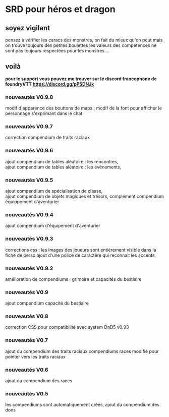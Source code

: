 # SRD pour héros et dragon

## soyez vigilant

pensez à vérifier les caracs des monstres, on fait du mieux qu'on peut mais on trouve toujours des petites boulettes
 les valeurs des compétences ne sont pas toujours respectées pour les monstres....

## voilà

**pour le support vous pouvez me trouver sur le discord francophone de foundryVTT https://discord.gg/pPSDNJk**


### nouveautés V0.9.8

modif d'apparence des bouttons de maps ; modif de la font pour afficher le personnage s'exprimant dans le chat


### nouveautés V0.9.7

correction compendium de traits raciaux

### nouveautés V0.9.6

ajout compendium de tables aléatoire : les rencontres,  
ajout compendium de tables aléatoire : les évènements,  

### nouveautés V0.9.5

ajout compendium de spécialisation de classe,  
ajout compendium de objets magiques et trésors,
complément compendium équippement d'aventurier  

### nouveautés V0.9.4

ajout compendium d'équipement d'aventurier

### nouveautés V0.9.3

corrections css : les images des joueurs sont entièrement visible dans la fiche de perso
ajout d'une police de caractère qui reconnait les accents

### nouveautés V0.9.2

amélioration de compendiums ; grimoire et capacités du bestiaire

### nouveautés V0.9

ajout compendium capacité du bestiaire

### nouveautés V0.8

correction CSS pour compatibilité avec system DnD5 v0.93

### nouveautés V0.7

 ajout du compendium des traits raciaux
 compendiums races modifié pour pointer vers les traits raciaux

### nouveautés V0.6

 ajout du compendium des races

### nouveautés V0.5

 les compendiums sont automatiquement créés,
 ajout du compendium des dons
 